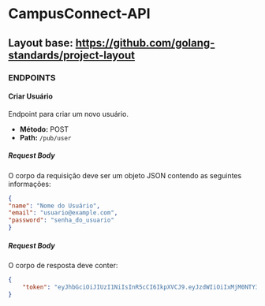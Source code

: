 # CampusConnect-API

## Layout base: https://github.com/golang-standards/project-layout


### ENDPOINTS

#### Criar Usuário

Endpoint para criar um novo usuário.

- **Método:** POST
- **Path:** `/pub/user`

##### Request Body

O corpo da requisição deve ser um objeto JSON contendo as seguintes informações:

```json
{
"name": "Nome do Usuário",
"email": "usuario@example.com",
"password": "senha_do_usuario"
}
```

##### Request Body

O corpo de resposta deve conter:

```json
{
    "token": "eyJhbGciOiJIUzI1NiIsInR5cCI6IkpXVCJ9.eyJzdWIiOiIxMjM0NTY3ODkwIiwibmFtZSI6IkpvaG4gRG9lIiwiaWF0IjoxNTE2MjM5MDIyfQ.SflKxwRJSMeKKF2QT4fwpMeJf36POk6yJV_adQssw5c"
}
```
